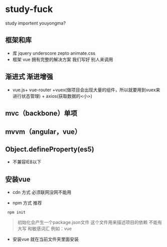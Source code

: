 # study-fuck
study importent
youyongma?

## 框架和库
- 库     jquery  underscore zepto animate.css
- 框架   vue 拥有完整的解决方案
         我们写好  别人来调用
## 渐进式 渐进增强
- vue.js+ vue-router +vuex(做项目会出现大量的组件，所以就要用到vuex来进行状态管理) + axios(获取数据的<小>)

## mvc（backbone）单项
## mvvm（angular，vue）
## Object.defineProperty(es5)
- 不兼容IE8以下
## 安装vue
- cdn 方式  必须联网没网不能用

- npm 方式  推荐

```
 npm init
```
> 初始化会产生一个package.json文件 这个文件用来描述项目的依赖 不能有 大写  和敏感词汇 例如：vue
- 安装vue 就在当前文件夹里面安装

